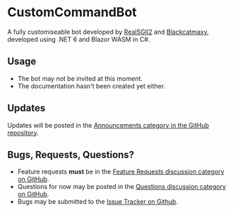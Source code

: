 # CustomCommandBot
A fully customiseable bot developed by [RealSGII2](https://github.com/RealSGII2) and [Blackcatmaxy](https://github.com/Blackcatmaxy),
developed using .NET 6 and Blazor WASM in C#.

## Usage
- The bot may not be invited at this moment.
- The documentation hasn't been created yet either.

## Updates
Updates will be posted in the [Announcements category in the GitHub repository](https://github.com/RealSGII2/CustomCommandBot/discussions/categories/announcements).

## Bugs, Requests, Questions?
- Feature requests **must** be in the [Feature Requests discussion category on GitHub](https://github.com/RealSGII2/CustomCommandBot/discussions/categories/feature-requests).
- Questions for now may be posted in the [Questions discussion category on GitHub](https://github.com/RealSGII2/CustomCommandBot/discussions/categories/questions).
- Bugs may be submitted to the [Issue Tracker on Github](https://github.com/RealSGII2/CustomCommandBot/issues).